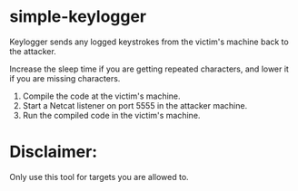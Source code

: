 # simple-keylogger
Keylogger sends any logged keystrokes from the victim's machine back to the attacker.

Increase the sleep time if you are getting repeated characters, and lower it if you are missing characters.

1. Compile the code at the victim's machine.
2. Start a Netcat listener on port 5555 in the attacker machine.
3. Run the compiled code in the victim's machine.

# Disclaimer:
Only use this tool for targets you are allowed to.

